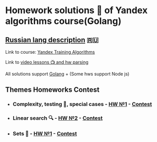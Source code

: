 # Homework solutions 📖 of Yandex algorithms course(Golang)

## [Russian lang description](https://github.com/vito2005/yandexAlgorithms/blob/main/README.RU.md) 🇷🇺

Link to course: [Yandex Training Algorithms](https://yandex.ru/yaintern/algorithm-training)

Link to [video lessons 📺 and hw parsing](https://youtube.com/playlist?list=PL6Wui14DvQPySdPv5NUqV3i8sDbHkCKC5)

All solutions support [Golang](https://golang.org/) + (Some hws support Node js)

## Themes Homeworks Contest

- ### Complexity, testing 🧪, special cases - [HW №1](https://github.com/vito2005/yandexAlgorithms/tree/main/1) - [Contest](https://contest.yandex.ru/contest/27393/problems/)
- ### Linear search :mag: - [HW №2](https://github.com/vito2005/yandexAlgorithms/tree/main/2) - [Contest](https://contest.yandex.ru/contest/27472/problems/)
- ### Sets 🧺 - [HW №1](https://github.com/vito2005/yandexAlgorithms/tree/main/3.%20Sets) - [Contest](https://contest.yandex.ru/contest/27663/problems/)
